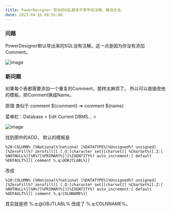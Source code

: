 ```yaml
---
title: PowerDesigner 导出的SQL脚本不带字段注释，解决办法
date: 2023-04-16 08:55:00
---
```




### 问题
PowerDesigner默认导出来的SQL没有注解。这一点是因为你没有添加Comment。

![image](https://img2023.cnblogs.com/blog/2146100/202304/2146100-20230416085113501-1696602724.png)

### 新问题

如果每个表都需要添加一个重复的Comment，那样太麻烦了。
所以可以直接改他的模板，把Comment换成Name。

原理 类似于 comment ${comment} => comment ${name}

菜单栏：Database > Edit Current DBMS... > 

![image](https://img2023.cnblogs.com/blog/2146100/202304/2146100-20230416085300585-1617059584.png)

找到图中的ADD，
默认的模板是
```
%20:COLUMN% [%National%?national ]%DATATYPE%[%Unsigned%? unsigned][%ZeroFill%? zerofill][ [.O:[character set][charset]] %CharSet%][.Z:[ %NOTNULL%][%R%?[%PRIMARY%]][%IDENTITY%? auto_increment:[ default %DEFAULT%]][ comment %.q:@OBJTLABL%]]
```

改成
```
%20:COLUMN% [%National%?national ]%DATATYPE%[%Unsigned%? unsigned][%ZeroFill%? zerofill][ [.O:[character set][charset]] %CharSet%][.Z:[ %NOTNULL%][%R%?[%PRIMARY%]][%IDENTITY%? auto_increment:[ default %DEFAULT%]][ comment %.q:COLNNAME%]]
```

其实就是把 %.q:@OBJTLABL% 改成了  %.q:COLNNAME%。